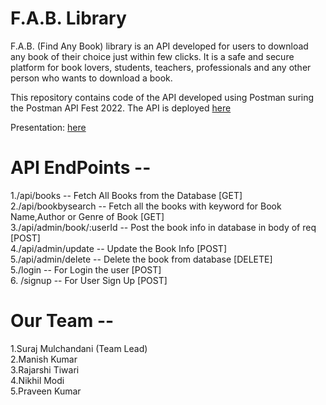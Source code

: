 # F.A.B. Library
F.A.B. (Find Any Book) library is an API developed for users to download any book of their choice just within few clicks. It is a safe and secure platform for book lovers, students, teachers, professionals and any other person who wants to download a book.

This repository contains code of the API developed using Postman suring the Postman API Fest 2022.
The API is deployed [here](https://library-books-api.herokuapp.com/ "F.A.B. Library API")


Presentation: [here](https://drive.google.com/file/d/1LGn8qGB9_W4khaAYSt5SF5UV73eARm9v/view?usp=sharing/ "Presentation")

# API EndPoints --
1./api/books -- Fetch All Books from the Database [GET] <br />
2./api/bookbysearch -- Fetch all the books with keyword for Book Name,Author or Genre of Book [GET] <br />
3./api/admin/book/:userId -- Post the book info in database in body of req [POST] <br />
4./api/admin/update -- Update the Book Info [POST] <br />
5./api/admin/delete -- Delete the book from database [DELETE] <br />
5./login -- For Login the user [POST] <br />
6. /signup -- For User Sign Up [POST] 
 
 # Our Team --
1.Suraj Mulchandani (Team Lead) <br />
2.Manish Kumar <br />
3.Rajarshi Tiwari <br />
4.Nikhil Modi <br />
5.Praveen Kumar <br />
